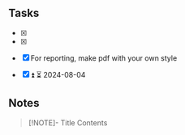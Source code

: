 ## Tasks
- [x] 
- [x] 
- [x] For reporting, make pdf with your own style
- [x] ⏫ ⏳ 2024-08-04 



## Notes

> [!NOTE]- Title
> Contents
